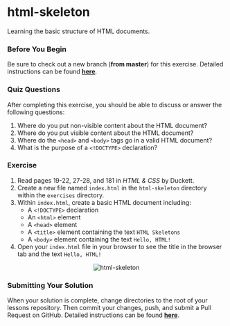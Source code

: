 # html-skeleton

Learning the basic structure of HTML documents.

### Before You Begin

Be sure to check out a new branch (**from master**) for this exercise. Detailed instructions can be found [**here**](../../guides/before-each-exercise.md).

### Quiz Questions
After completing this exercise, you should be able to discuss or answer the following questions:

1. Where do you put non-visible content about the HTML document?
1. Where do you put visible content about the HTML document?
1. Where do the `<head>` and `<body>` tags go in a valid HTML document?
1. What is the purpose of a `<!DOCTYPE>` declaration?

### Exercise

1. Read pages 19-22, 27-28, and 181 in _HTML & CSS_ by Duckett.
1. Create a new file named `index.html` in the `html-skeleton` directory within the `exercises` directory.
1. Within `index.html`, create a basic HTML document including:
    - A `<!DOCTYPE>` declaration
    - An `<html>` element
    - A `<head>` element
    - A `<title>` element containing the text `HTML Skeletons`
    - A `<body>` element containing the text `Hello, HTML!`
1. Open your `index.html` file in your browser to see the title in the browser tab and the text `Hello, HTML!`

<p align="center">
  <img src="images/html-skeleton.png" alt="html-skeleton">
</p>

### Submitting Your Solution

When your solution is complete, change directories to the root of your lessons repository. Then commit your changes, push, and submit a Pull Request on GitHub. Detailed instructions can be found [**here**](../../guides/after-each-exercise.md).
